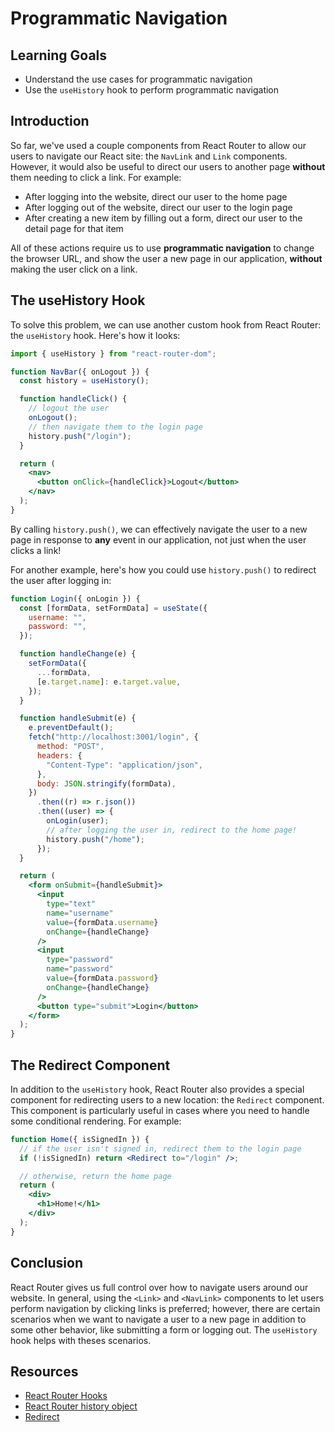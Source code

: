 # Programmatic Navigation

## Learning Goals

- Understand the use cases for programmatic navigation
- Use the `useHistory` hook to perform programmatic navigation

## Introduction

So far, we've used a couple components from React Router to allow our users to
navigate our React site: the `NavLink` and `Link` components. However, it would
also be useful to direct our users to another page **without** them needing to
click a link. For example:

- After logging into the website, direct our user to the home page
- After logging out of the website, direct our user to the login page
- After creating a new item by filling out a form, direct our user to the detail
  page for that item

All of these actions require us to use **programmatic navigation** to change the
browser URL, and show the user a new page in our application, **without** making
the user click on a link.

## The useHistory Hook

To solve this problem, we can use another custom hook from React Router: the
`useHistory` hook. Here's how it looks:

```jsx
import { useHistory } from "react-router-dom";

function NavBar({ onLogout }) {
  const history = useHistory();

  function handleClick() {
    // logout the user
    onLogout();
    // then navigate them to the login page
    history.push("/login");
  }

  return (
    <nav>
      <button onClick={handleClick}>Logout</button>
    </nav>
  );
}
```

By calling `history.push()`, we can effectively navigate the user to a new page
in response to **any** event in our application, not just when the user clicks a
link!

For another example, here's how you could use `history.push()` to redirect the
user after logging in:

```jsx
function Login({ onLogin }) {
  const [formData, setFormData] = useState({
    username: "",
    password: "",
  });

  function handleChange(e) {
    setFormData({
      ...formData,
      [e.target.name]: e.target.value,
    });
  }

  function handleSubmit(e) {
    e.preventDefault();
    fetch("http://localhost:3001/login", {
      method: "POST",
      headers: {
        "Content-Type": "application/json",
      },
      body: JSON.stringify(formData),
    })
      .then((r) => r.json())
      .then((user) => {
        onLogin(user);
        // after logging the user in, redirect to the home page!
        history.push("/home");
      });
  }

  return (
    <form onSubmit={handleSubmit}>
      <input
        type="text"
        name="username"
        value={formData.username}
        onChange={handleChange}
      />
      <input
        type="password"
        name="password"
        value={formData.password}
        onChange={handleChange}
      />
      <button type="submit">Login</button>
    </form>
  );
}
```

## The Redirect Component

In addition to the `useHistory` hook, React Router also provides a special
component for redirecting users to a new location: the `Redirect` component.
This component is particularly useful in cases where you need to handle some
conditional rendering. For example:

```jsx
function Home({ isSignedIn }) {
  // if the user isn't signed in, redirect them to the login page
  if (!isSignedIn) return <Redirect to="/login" />;

  // otherwise, return the home page
  return (
    <div>
      <h1>Home!</h1>
    </div>
  );
}
```

## Conclusion

React Router gives us full control over how to navigate users around our
website. In general, using the `<Link>` and `<NavLink>` components to let users
perform navigation by clicking links is preferred; however, there are certain
scenarios when we want to navigate a user to a new page in addition to some
other behavior, like submitting a form or logging out. The `useHistory` hook
helps with theses scenarios.

## Resources

- [React Router Hooks](https://reactrouter.com/web/api/Hooks)
- [React Router history object](https://reactrouter.com/web/api/history)
- [Redirect](https://reactrouter.com/web/api/Redirect)

